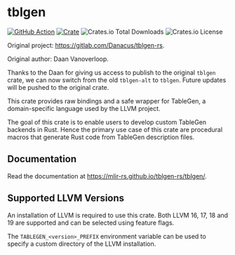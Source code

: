# tblgen

[![GitHub Action](https://img.shields.io/github/actions/workflow/status/mlir-rs/tblgen-rs/test.yaml?branch=master&style=flat-square)](https://github.com/mlir-rs/tblgen-rs/actions?query=workflow%3Atest)
[![Crate](https://img.shields.io/crates/v/tblgen.svg?style=flat-square)](https://crates.io/crates/tblgen)
![Crates.io Total Downloads](https://img.shields.io/crates/d/tblgen)
![Crates.io License](https://img.shields.io/crates/l/tblgen)

Original project: https://gitlab.com/Danacus/tblgen-rs.

Original author: Daan Vanoverloop.

Thanks to the Daan for giving us access to publish to the original `tblgen` crate, we can now switch from the old `tblgen-alt` to `tblgen`. Future updates will be pushed to the original crate.

This crate provides raw bindings and a safe wrapper for TableGen, a domain-specific language used by the LLVM project.

The goal of this crate is to enable users to develop custom TableGen backends in Rust. Hence the primary use case of this crate are procedural macros that generate Rust code from TableGen description files.

## Documentation

Read the documentation at https://mlir-rs.github.io/tblgen-rs/tblgen/.

## Supported LLVM Versions

An installation of LLVM is required to use this crate. Both LLVM 16, 17, 18 and 19 are supported and can be selected using feature flags.

The `TABLEGEN_<version>_PREFIX` environment variable can be used to specify a custom directory of the LLVM installation.
